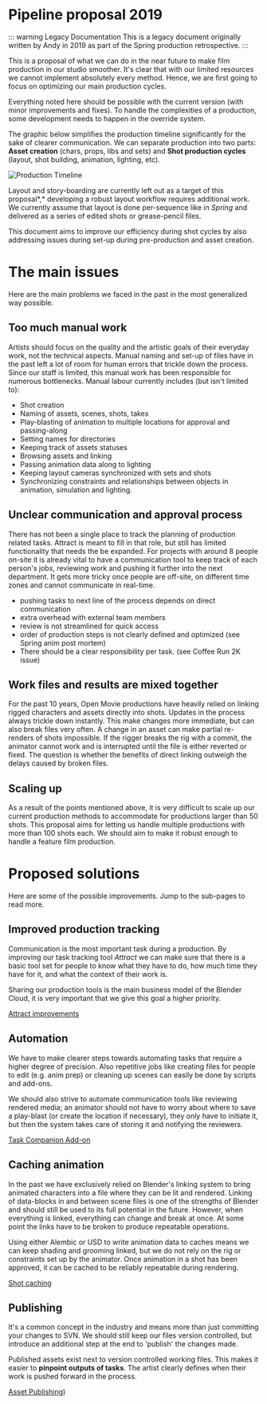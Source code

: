 # Pipeline proposal 2019

::: warning Legacy Documentation
This is a legacy document originally written by Andy in 2019 as part of the Spring production retrospective.
:::

This is a proposal of what we can do in the near future to make film production in our studio smoother. It's clear that with our limited resources we cannot implement absolutely every method. Hence, we are first going to focus on optimizing our main production cycles.

Everything noted here should be possible with the current version (with minor improvements and fixes). To handle the complexities of a production, some development needs to happen in the override system.

The graphic below simplifies the production timeline significantly for the sake of clearer communication. We can separate production into two parts: **Asset creation** (chars, props, libs and sets) and **Shot production cycles** (layout, shot building, animation, lighting, etc). 

![Production Timeline](/media/archive/pipeline-proposal-2019/production_timeline.png)

Layout and story-boarding are currently left out as a target of this proposal*,* developing a robust layout workflow requires additional work. We currently assume that layout is done per-sequence like in *Spring* and delivered as a series of edited shots or grease-pencil files. 

This document aims to improve our efficiency during shot cycles by also addressing issues during set-up during pre-production and asset creation. 

# The main issues

Here are the main problems we faced in the past in the most generalized way possible. 

## Too much manual work

Artists should focus on the quality and the artistic goals of their everyday work, not the technical aspects. Manual naming and set-up of files have in the past left a lot of room for human errors that trickle down the process. Since our staff is limited, this manual work has been responsible for numerous bottlenecks. Manual labour currently includes (but isn't limited to):

- Shot creation
- Naming of assets, scenes, shots, takes
- Play-blasting of animation to multiple locations for approval and passing-along
- Setting names for directories
- Keeping track of assets statuses
- Browsing assets and linking
- Passing animation data along to lighting
- Keeping layout cameras synchronized with sets and shots
- Synchronizing constraints and relationships between objects in animation, simulation and lighting.

## Unclear communication and approval process

There has not been a single place to track the planning of production related tasks. Attract is meant to fill in that role, but still has limited functionality that needs the be expanded. For projects with around 8 people on-site it is already vital to have a communication tool to keep track of each person's jobs, reviewing work and pushing it further into the next department. It gets more tricky once people are off-site, on different time zones and cannot communicate in real-time.

- pushing tasks to next line of the process depends on direct communication
- extra overhead with external team members
- review is not streamlined for quick access
- order of production steps is not clearly defined and optimized (see Spring anim post mortem)
- There should be a clear responsibility per task. (see Coffee Run 2K issue)

## Work files and results are mixed together

For the past 10 years, Open Movie productions have heavily relied on linking rigged characters and assets directly into shots. Updates in the process always trickle down instantly. This make changes more immediate, but can also break files very often. A change in an asset can make partial re-renders of shots impossible. If the rigger breaks the rig with a commit, the animator cannot work and is interrupted until the file is either reverted or fixed. The question is whether the benefits of direct linking outweigh the delays caused by broken files.

## Scaling up

As a result of the points mentioned above, it is very difficult to scale up our current production methods to accommodate for productions larger than 50 shots. This proposal aims for letting us handle multiple productions with more than 100 shots each. We should aim to make it robust enough to handle a feature film production. 

# Proposed solutions

Here are some of the possible improvements. Jump to the sub-pages to read more.

## Improved production tracking

Communication is the most important task during a production. By improving our task tracking tool *Attract* we can make sure that there is a basic tool set for people to know what they have to do, how much time they have for it, and what the context of their work is. 

Sharing our production tools is the main business model of the Blender Cloud, it is very important that we give this goal a higher priority. 

[Attract improvements](attract-improvements)

## Automation

We have to make clearer steps towards automating tasks that require a higher degree of precision. Also repetitive jobs like creating files for people to edit (e.g. anim prep) or cleaning up scenes can easily be done by scripts and add-ons. 

We should also strive to automate communication tools like reviewing rendered media; an animator should not have to worry about where to save a play-blast (or create the location if necessary), they only have to initiate it, but then the system takes care of storing it and notifying the reviewers. 

[Task Companion Add-on](task-companion-addon)

## Caching animation

In the past we have exclusively relied on Blender's linking system to bring animated characters into a file where they can be lit and rendered. Linking of data-blocks in and between scene files is one of the strengths of Blender and should still be used to its full potential in the future. However, when everything is linked, everything can change and break at once. At some point the links have to be broken to produce repeatable operations. 

Using either Alembic or USD to write animation data to caches means we can keep shading and grooming linked, but we do not rely on the rig or constraints set up by the animator. Once animation in a shot has been approved, it can be cached to be reliably repeatable during rendering. 

[Shot caching](shot-caching/introduction)

## Publishing

It's a common concept in the industry and means more than just committing your changes to SVN. We should still keep our files version controlled, but introduce an additional step at the end to 'publish' the changes made. 

Published assets exist next to version controlled working files. This makes it easier to **pinpoint outputs of tasks**. The artist clearly defines when their work is pushed forward in the process.

[Asset Publishing](asset-publishing/introduction))
